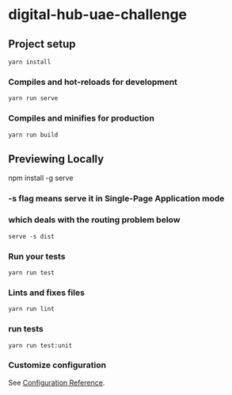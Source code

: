 # digital-hub-uae-challenge

## Project setup
```
yarn install
```

### Compiles and hot-reloads for development
```
yarn run serve
```

### Compiles and minifies for production
```
yarn run build
```
## Previewing Locally
npm install -g serve

### -s flag means serve it in Single-Page Application mode
### which deals with the routing problem below
```
serve -s dist
```

### Run your tests
```
yarn run test
```
### Lints and fixes files
```
yarn run lint
```

### run tests
```
yarn run test:unit
```

### Customize configuration
See [Configuration Reference](https://cli.vuejs.org/config/).
